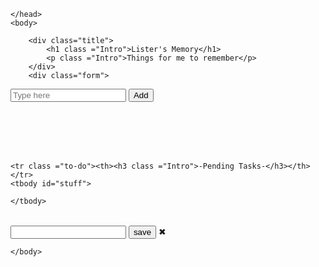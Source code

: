 <html>
    <head>
    <meta charset="UTF-8">
    <title>To-Do List</title>
    <link rel="stylesheet" type="text/css" href="style.css">
   <!-- Latest compiled and minified CSS -->
<link rel="stylesheet" href="https://maxcdn.bootstrapcdn.com/bootstrap/3.4.1/css/bootstrap.min.css">

<!-- jQuery library -->
<script src="https://ajax.googleapis.com/ajax/libs/jquery/3.5.1/jquery.min.js"></script>

<!-- Latest compiled JavaScript -->
<script src="https://maxcdn.bootstrapcdn.com/bootstrap/3.4.1/js/bootstrap.min.js"></script>
    </head>
    <body>
          
        <div class="title">
            <h1 class ="Intro">Lister's Memory</h1>
            <p class ="Intro">Things for me to remember</p>
        </div>
        <div class="form">
<form action="javascript:void(0);" method="POST" onsubmit="app.add()">
<input type="text" id="add-todo" placeholder="Type here">
<input type="submit" value="Add" class="btn btn-success">
</form>

<p id="count" class="Intro" ></p>

<table>
    <br>
    <br>
    <br>
    <br>
   
    <tr class ="to-do"><th><h3 class ="Intro">-Pending Tasks-</h3></th></tr>
    <tbody id="stuff">

    </tbody>
</table>
        </div>
<div id ="edit-box" role="hidden">
    <form action="javascript:void(0);" method="POST" id="save-edit">
        <input type="text" id="edit-todo">
        <input type="submit" value="save" id = "save" class="btn btn-primary">
    <a onclick ="closeinput()" aria-label="Close">&#10006;</a>
    </form>
</div>
<script src="script.js"></script>

    </body>
</html>
